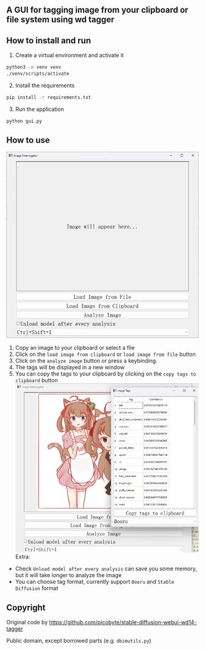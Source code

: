 A GUI for tagging image from your clipboard or file system using wd tagger
---
## How to install and run

1. Create a virtual environment and activate it

```bash
python3 -m venv venv
./venv/scripts/activate
```

2. Install the requirements

```bash
pip install -r requirements.txt
```

3. Run the application

```bash
python gui.py
```

## How to use
![interface](imgs/interface.png)
1. Copy an image to your clipboard or select a file
2. Click on the `load image from clipboard` or `load image from file` button
3. Click on the `analyze image` button or press a keybinding.
4. The tags will be displayed in a new window
5. You can copy the tags to your clipboard by clicking on the `copy tags to clipboard` button
![tags](imgs/tagswindow.png)
Extra: 
- Check `Unload model after every analysis` can save you some memory, but it will take longer to analyze the image
- You can choose tag format, currently support `Booru` and `Stable Diffusion` format

## Copyright
Original code by https://github.com/picobyte/stable-diffusion-webui-wd14-tagger

Public domain, except borrowed parts (e.g. `dbimutils.py`)
